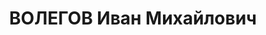 ---
title: ВОЛЕГОВ Иван Михайлович
description: "Род. в 1897, Свердловская обл., Первоуральский р-н, п. Билимбай, русский.\
  \ Проживал: Челябинская обл., г. Копейск. Трест \"Челябуголь\", нач.строительства\
  \ \n  Арестован 17.06.1936. Приговор: 22.09.1936 – 5 лет ИТЛ"
---